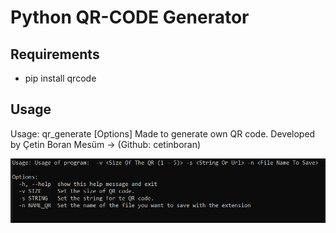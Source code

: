 # Python QR-CODE Generator

## Requirements

* pip install qrcode

## Usage
Usage: qr_generate [Options]
    Made to generate own QR code.
    Developed by Çetin Boran Mesüm -> (Github: cetinboran)

<img src="QRCODE.png" title="Optional title">
